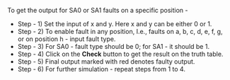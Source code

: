 To get the output for SA0 or SA1 faults on a specific position -
* Step - 1) Set the input of x and y. Here x and y can be either 0 or 1.
* Step - 2) To enable fault in any position, I.e., faults on a, b, c, d, e, f, g, or on position h - input fault type.
* Step - 3) For SA0 - fault type should be 0; for SA1 - it should be 1.
* Step - 4) Click on the **Check** button to get the result on the truth table.
* Step - 5) Final output marked with red denotes faulty output.
* Step - 6) For further simulation - repeat steps from 1 to 4.


